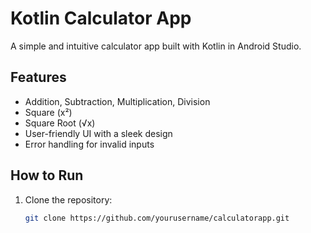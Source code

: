 
#  Kotlin Calculator App

A simple and intuitive calculator app built with Kotlin in Android Studio.

##  Features
-  Addition,  Subtraction,  Multiplication,  Division
-  Square (x²)
-  Square Root (√x)
-  User-friendly UI with a sleek design
-  Error handling for invalid inputs

##  How to Run
1. Clone the repository:
   ```sh
   git clone https://github.com/yourusername/calculatorapp.git
